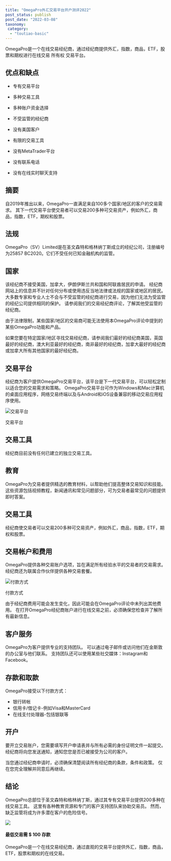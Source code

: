 ```yaml
---
title: "OmegaPro外汇交易平台开户测评2022"
post_status: publish
post_date: "2022-03-08"
taxonomy:
 category: 
  - "toutiao-basic"
---
```


OmegaPro是一个在线交易经纪商，通过经纪商提供外汇，指数，商品，ETF，股票和期权进行在线交易 所有权 交易平台。

## 优点和缺点

- 专有交易平台
    
- 多种交易工具
    
- 多种账户资金选择
    
- 不受监管的经纪商
    
- 没有美国客户
    
- 有限的交易工具
    
- 没有MetaTrader平台
    
- 没有联系电话
    
- 没有在线实时聊天支持
    

## 摘要

自2019年推出以来，OmegaPro一直满足来自100多个国家/地区的客户的交易需求。 其下一代交易平台使交易者可以交易200多种可交易资产，例如外汇，商品，指数，ETF，期权和股票。

## 法规

OmegaPro（SV）Limited是在圣文森特和格林纳丁斯成立的经纪公司，注册编号为25857 BC2020。它们不受任何已知金融机构的监管。

## 国家

该经纪商不接受美国，加拿大，伊朗伊斯兰共和国和阿联酋居民的申请。 经纪商网站上的信息并不针对任何分布或使用违反当地法律或法规的国家或地区的居民。 大多数专家和专业人士不会与不受监管的经纪商进行交易，因为他们无法为受监管的经纪公司提供相同的保护。 请参阅我们的交易经纪商评论，了解其他受监管的经纪商。

由于法律限制，某些国家/地区的交易商可能无法使用本OmegaPro评论中提到的某些OmegaPro功能和产品。

如果您要在特定国家/地区寻找交易经纪商，请参阅我们最好的经纪商美国，英国最好的经纪商，澳大利亚最好的经纪商，南非最好的经纪商，加拿大最好的经纪商或加拿大所有其他国家的最好经纪商。

## 交易平台

经纪商为客户提供OmegaPro交易平台，该平台是下一代交易平台，可以轻松定制以适合您的交易需求和策略。 OmegaPro交易平台可作为Windows和Mac计算机的桌面应用程序，网络交易终端以及与Android和iOS设备兼容的移动交易应用程序使用。

![交易平台](https://cdn.fendou.la/funstoutiao/2020/11/OmegaPro-Review-Trading-Platform.jpg "交易平台")

交易平台

## 交易工具

经纪商目前没有任何已建立的独立交易工具。

## 教育

OmegaPro为交易者提供精选的教育材料，以帮助他们提高整体交易知识和技能。 这些资源包括视频教程，新闻通讯和常见问题部分，可为交易者最常见的问题提供即时答案。

## 交易工具

经纪商使交易者可以交易200多种可交易资产，例如外汇，商品，指数，ETF，期权和股票。

## 交易帐户和费用

OmegaPro提供各种交易账户选项，旨在满足所有经验水平的交易者的交易需求。 经纪商还为联属合作伙伴提供各种交易套餐。

![付款方式](https://cdn.fendou.la/funstoutiao/2020/11/OmegaPro-Review-Payment-Methods.jpg "付款方式")

付款方式

由于经纪商费用可能会发生变化，因此可能会在OmegaPro评论中未列出其他费用。 在打开OmegaPro经纪商账户进行在线交易之前，必须确保您检查并了解所有最新信息。

## 客户服务

OmegaPro为客户提供专业的支持团队。 可以通过电子邮件或访问他们在金斯敦的办公室与他们联系。 支持团队还可以使用某些社交媒体：Instagram和Facebook。

## 存款和取款

OmegaPro接受以下付款方式：

- 银行转帐
- 信用卡/借记卡-例如Visa和MasterCard
- 在线支付处理器-包括银联等

## 开户

要开立交易账户，您需要填写开户申请表并与所有必需的身份证明文件一起提交。 经纪商将向您发送通知，通知您您是否已被接受为公司的客户。

当您通过经纪商申请时，必须确保清楚阅读所有经纪商的条款，条件和政策。 仅在您完全理解并同意后再继续。

## 结论

OmegaPro总部位于圣文森特和格林纳丁斯，通过其专有交易平台提供200多种在线交易工具。 这里有各种教育资源和专门的客户支持团队来协助交易员。 然而，缺乏监管将成为许多潜在客户的危险信号。

![](https://cdn.fendou.la/funstoutiao/2020/11/OmegaPro-Logo.png)

#### 最低交易需 $ 100 存款

OmegaPro是一个在线交易经纪商，通过直观的交易平台提供外汇，指数，商品，ETF，股票和期权的在线交易。
